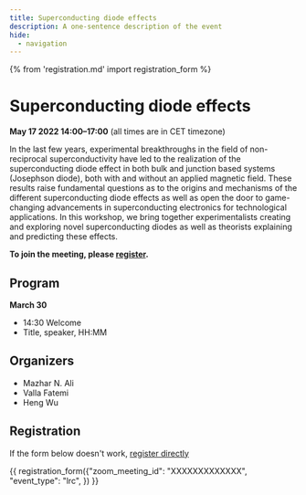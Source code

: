 ```yaml
---
title: Superconducting diode effects
description: A one-sentence description of the event
hide:
  - navigation
---
```

{% from 'registration.md' import registration_form %}
# Superconducting diode effects
**<time data-format="MMMM D YYYY H:mm" datetime="2022-05-17T12:00:00+00:00">May 17 2022 14:00</time>–<time data-format="H:mm" datetime="2022-03-31T17:00:00+00:00">17:00</time>** (all times are in <span id="timezone">CET</span> timezone)

In the last few years, experimental breakthroughs in the field of non-reciprocal superconductivity have led to the realization of the superconducting diode effect in both bulk and junction based systems (Josephson diode), both with and without an applied magnetic field. These results raise fundamental questions as to the origins and mechanisms of the different superconducting diode effects as well as open the door to game-changing advancements in superconducting electronics for technological applications. In this workshop, we bring together experimentalists creating and exploring novel superconducting diodes as well as theorists explaining and predicting these effects.

<!-- ![](media/filename.png){ width=80% } -->

**To join the meeting, please [register](#registration).**

## Program

**<time data-format="MMMM D" datetime="2021-03-30T14:00:00+00:00">March 30</time>**

- <time data-format="H:mm" datetime="2022-12-09T14:30:00+00:00">14:30</time> Welcome
- Title, speaker, HH:MM


## Organizers

* Mazhar N. Ali
* Valla Fatemi
* Heng Wu


<!-- If you have any questions, you may reach us via your_email@virtualscienceforum.org -->

## Registration

If the form below doesn't work, [register directly](https://virtualscienceforum-org.zoom.us/meeting/register/XXXXXXXXXXXXXXXXX)

{{ registration_form({"zoom_meeting_id": "XXXXXXXXXXXXX", "event_type": "lrc", }) }}
